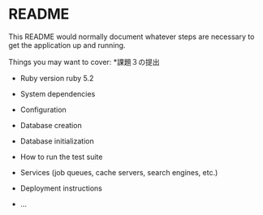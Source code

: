 # README

This README would normally document whatever steps are necessary to get the
application up and running.

Things you may want to cover:
*課題３の提出
* Ruby version
ruby 5.2
* System dependencies

* Configuration

* Database creation

* Database initialization

* How to run the test suite

* Services (job queues, cache servers, search engines, etc.)

* Deployment instructions

* ...
